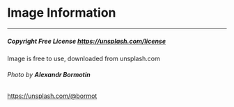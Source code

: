 # Image Information
---
##### Copyright Free License https://unsplash.com/license 
Image is free to use, downloaded from unsplash.com
###### Photo by **Alexandr Bormotin**
https://unsplash.com/@bormot
